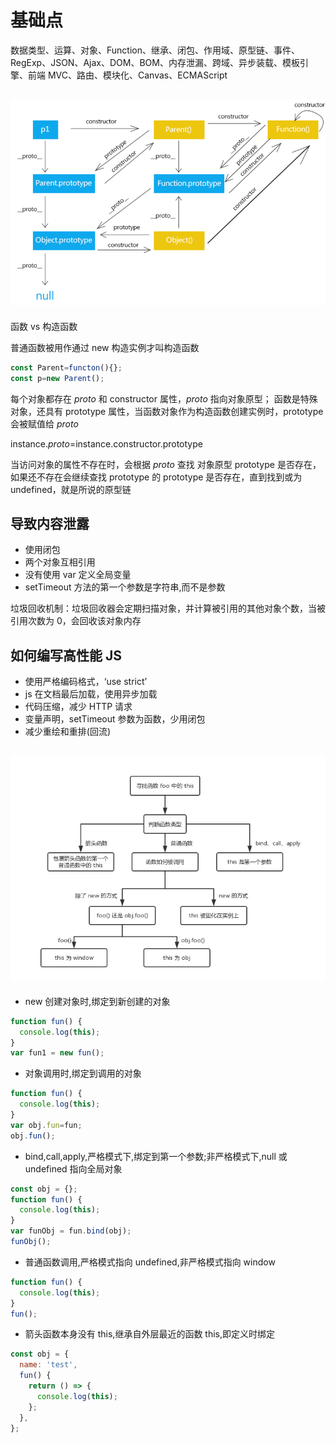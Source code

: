 <!--
 * @Author: your name
 * @Date: 2021-06-11 10:52:55
 * @LastEditTime: 2021-06-15 17:59:06
 * @LastEditors: Please set LastEditors
 * @Description: In User Settings Edit
 * @FilePath: \vue-note\ES6\base.md
-->

# 基础点

数据类型、运算、对象、Function、继承、闭包、作用域、原型链、事件、RegExp、JSON、Ajax、DOM、BOM、内存泄漏、跨域、异步装载、模板引擎、前端 MVC、路由、模块化、Canvas、ECMAScript

## ![JavaScript 原型](./../img/proto.png)

函数 vs 构造函数

普通函数被用作通过 new 构造实例才叫构造函数

```js
const Parent=functon(){};
const p=new Parent();
```

每个对象都存在 _proto_ 和 constructor 属性，_proto_ 指向对象原型；
函数是特殊对象，还具有 prototype 属性，当函数对象作为构造函数创建实例时，prototype 会被赋值给 _proto_

instance._proto_=instance.constructor.prototype

当访问对象的属性不存在时，会根据 _proto_ 查找 对象原型 prototype 是否存在，如果还不存在会继续查找 prototype 的 prototype 是否存在，直到找到或为 undefined，就是所说的原型链

## 导致内容泄露

- 使用闭包
- 两个对象互相引用
- 没有使用 var 定义全局变量
- setTimeout 方法的第一个参数是字符串,而不是参数

垃圾回收机制：垃圾回收器会定期扫描对象，并计算被引用的其他对象个数，当被引用次数为 0，会回收该对象内存

## 如何编写高性能 JS

- 使用严格编码格式，‘use strict’
- js 在文档最后加载，使用异步加载
- 代码压缩，减少 HTTP 请求
- 变量声明，setTimeout 参数为函数，少用闭包
- 减少重绘和重排(回流)

## ![this](./../img/this.png)

- new 创建对象时,绑定到新创建的对象

```js
function fun() {
  console.log(this);
}
var fun1 = new fun();
```

- 对象调用时,绑定到调用的对象

```js
function fun() {
  console.log(this);
}
var obj.fun=fun;
obj.fun();
```

- bind,call,apply,严格模式下,绑定到第一个参数;非严格模式下,null 或 undefined 指向全局对象

```js
const obj = {};
function fun() {
  console.log(this);
}
var funObj = fun.bind(obj);
funObj();
```

- 普通函数调用,严格模式指向 undefined,非严格模式指向 window

```js
function fun() {
  console.log(this);
}
fun();
```

- 箭头函数本身没有 this,继承自外层最近的函数 this,即定义时绑定

```js
const obj = {
  name: 'test',
  fun() {
    return () => {
      console.log(this);
    };
  },
};
```
